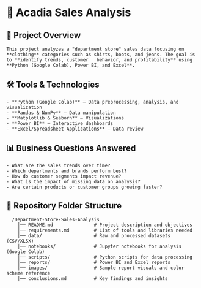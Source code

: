 # 🏬 Acadia Sales Analysis

## 📌 Project Overview
    This project analyzes a "department store" sales data focusing on **clothing** categories such as shirts, boots, and jeans. The goal is to **identify trends, customer   behavior, and profitability** using **Python (Google Colab), Power BI, and Excel**.

## 🛠 Tools & Technologies
    - **Python (Google Colab)** – Data preprocessing, analysis, and visualization
    - **Pandas & NumPy** – Data manipulation
    - **Matplotlib & Seaborn** – Visualizations
    - **Power BI** – Interactive dashboards
    - **Excel/Spreadsheet Applications** – Data review

## 📊 Business Questions Answered
    - What are the sales trends over time?
    - Which departments and brands perform best?
    - How do customer segments impact revenue?
    - What is the impact of missing data on analysis?
    - Are certain products or customer groups growing faster?

## 📂 Repository Folder Structure
```
  /Department-Store-Sales-Analysis
    │── README.md               # Project description and objectives
    │── requirements.md         # List of tools and libraries needed
    │── data/                   # Raw and processed datasets (CSV/XLSX)
    │── notebooks/              # Jupyter notebooks for analysis (Google Colab)
    │── scripts/                # Python scripts for data processing
    │── reports/                # Power BI and Excel reports
    │── images/                 # Sample report visuals and color scheme reference
    │── conclusions.md          # Key findings and insights
```

